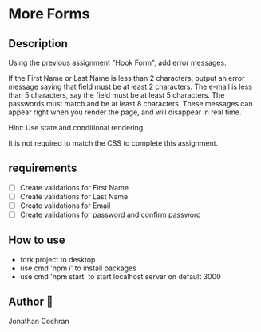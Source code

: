 # More Forms
## Description 
Using the previous assignment "Hook Form", add error messages.

If the First Name or Last Name is less than 2 characters, output an error message saying that field must be at least 2 characters.
The e-mail is less than 5 characters, say the field must be at least 5 characters.
The passwords must match and be at least 8 characters.
These messages can appear right when you render the page, and will disappear in real time.

Hint: Use state and conditional rendering.

It is not required to match the CSS to complete this assignment.

## requirements
- [ ] Create validations for First Name
- [ ] Create validations for Last Name
- [ ] Create validations for Email
- [ ] Create validations for password and confirm password

## How to use 
- fork project to desktop
- use cmd 'npm i' to install packages
- use cmd 'npm start' to start localhost server on default 3000

## Author :wave:
Jonathan Cochran